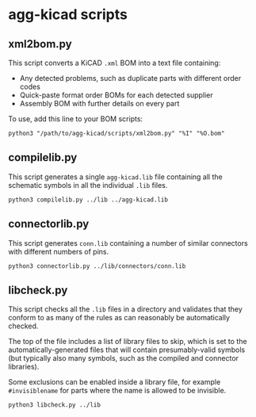 # agg-kicad scripts

## xml2bom.py

This script converts a KiCAD `.xml` BOM into a text file containing:
* Any detected problems, such as duplicate parts with different order codes
* Quick-paste format order BOMs for each detected supplier
* Assembly BOM with further details on every part

To use, add this line to your BOM scripts:

`python3 "/path/to/agg-kicad/scripts/xml2bom.py" "%I" "%O.bom"`

## compilelib.py

This script generates a single `agg-kicad.lib` file containing all the 
schematic symbols in all the individual `.lib` files.

`python3 compilelib.py ../lib ../agg-kicad.lib`

## connectorlib.py

This script generates `conn.lib` containing a number of similar connectors with 
different numbers of pins.

`python3 connectorlib.py ../lib/connectors/conn.lib`

## libcheck.py

This script checks all the `.lib` files in a directory and validates that they 
conform to as many of the rules as can reasonably be automatically checked.

The top of the file includes a list of library files to skip, which is set to 
the automatically-generated files that will contain presumably-valid symbols 
(but typically also many symbols, such as the compiled and connector 
libraries).

Some exclusions can be enabled inside a library file, for example 
`#invisiblename` for parts where the name is allowed to be invisible.

`python3 libcheck.py ../lib`
